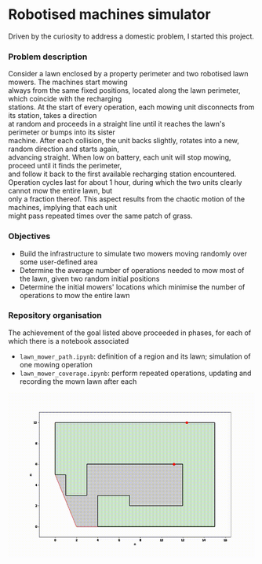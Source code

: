 # Robotised machines simulator

Driven by the curiosity to address a domestic problem, I started this project. 

### Problem description
Consider a lawn enclosed by a property perimeter and two robotised lawn mowers. The machines start mowing  
always from the same fixed positions, located along the lawn perimeter, which coincide with the recharging  
stations. At the start of every operation, each mowing unit disconnects from its station, takes a direction  
at random and proceeds in a straight line until it reaches the lawn's perimeter or bumps into its sister  
machine. After each collision, the unit backs slightly, rotates into a new, random direction and starts again,  
advancing straight. When low on battery, each unit will stop mowing, proceed until it finds the perimeter,  
and follow it back to the first available recharging station encountered.  
Operation cycles last for about 1 hour, during which the two units clearly cannot mow the entire lawn, but  
only a fraction thereof. This aspect results from the chaotic motion of the machines, implying that each unit  
might pass repeated times over the same patch of grass.

### Objectives
- Build the infrastructure to simulate two mowers moving randomly over some user-defined area
- Determine the average number of operations needed to mow most of the lawn, given two random initial positions  
- Determine the initial mowers' locations which minimise the number of operations to mow the entire lawn

### Repository organisation
The achievement of the goal listed above proceeded in phases, for each of which there is a notebook associated
- `lawn_mower_path.ipynb`: definition of a region and its lawn; simulation of one mowing operation  
- `lawn_mower_coverage.ipynb`: perform repeated operations, updating and recording the mown lawn after each  

![one operation](https://github.com/achiappo/Simulator/blob/master/media/download.gif)
